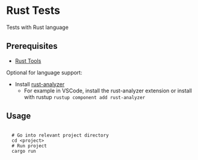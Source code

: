 # Rust Tests

Tests with Rust language

## Prerequisites

- [Rust Tools](https://doc.rust-lang.org/book/ch01-01-installation.html)

Optional for language support:

- Install [rust-analyzer](https://rust-analyzer.github.io/manual.html#installation)
  - For example in VSCode, install the rust-analyzer extension or install with rustup `rustup component add rust-analyzer`

## Usage

``` shell

  # Go into relevant project directory
  cd <project>
  # Run project
  cargo run

```

